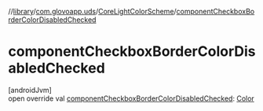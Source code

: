 //[library](../../../index.md)/[com.glovoapp.uds](../index.md)/[CoreLightColorScheme](index.md)/[componentCheckboxBorderColorDisabledChecked](component-checkbox-border-color-disabled-checked.md)

# componentCheckboxBorderColorDisabledChecked

[androidJvm]\
open override val [componentCheckboxBorderColorDisabledChecked](component-checkbox-border-color-disabled-checked.md): [Color](https://developer.android.com/reference/kotlin/androidx/compose/ui/graphics/Color.html)
